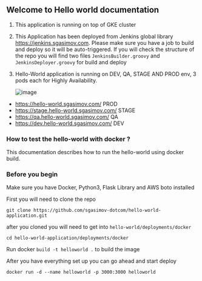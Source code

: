 ## Welcome to Hello world documentation
1. This application is running on top of GKE cluster
2. This Application has been deployed from Jenkins global library https://jenkins.sgasimov.com. Please make sure you have a job to build and deploy so it will be auto-triggered. If you will check the structure of the repo you will find two files `JenkinsBuilder.groovy` and `JenkinsDeployer.groovy` for build and deploy  
3. Hello-World application is running on DEV, QA, STAGE AND PROD env, 3 pods each for Highly Availability.

    ![image](https://user-images.githubusercontent.com/84157053/151690117-6fa8438b-0363-47af-8f08-d339d25714db.png)


- https://hello-world.sgasimov.com/ PROD 
- https://stage.hello-world.sgasimov.com/ STAGE
- https://qa.hello-world.sgasimov.com/ QA 
- https://dev.hello-world.sgasimov.com/ DEV 

### How to test the hello-world with docker ?
This documentation describes how to run the hello-world using docker build. 

### Before you begin
Make sure you have Docker, Python3, Flask Library and AWS boto installed


First you will need to clone the repo 
```
git clone https://github.com/sgasimov-dotcom/hello-world-application.git
```


after you cloned you will need to get into `hello-world/deployments/docker` 
```
cd hello-world-application/deployments/docker
```

Run docker ``` build -t helloworld . ```  to build the image

After you have everything set up you can go ahead and start deploy
```
docker run -d --name helloworld -p 3000:3000 helloworld
```

